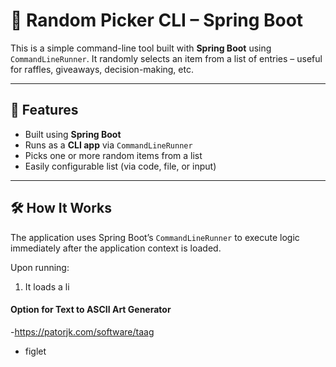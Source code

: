  # 🎲 Random Picker CLI – Spring Boot

This is a simple command-line tool built with **Spring Boot** using `CommandLineRunner`. It randomly selects an item from a list of entries – useful for raffles, giveaways, decision-making, etc.

---

## 🚀 Features

- Built using **Spring Boot**
- Runs as a **CLI app** via `CommandLineRunner`
- Picks one or more random items from a list
- Easily configurable list (via code, file, or input)

---

## 🛠️ How It Works

The application uses Spring Boot’s `CommandLineRunner` to execute logic immediately after the application context is loaded.

Upon running:

1. It loads a li


#### Option for Text to ASCII Art Generator

-https://patorjk.com/software/taag
- figlet

